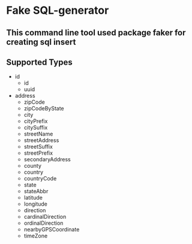 # Fake SQL-generator

## This command line tool used package faker for creating sql insert

## Supported Types

- id
  - id
  - uuid
- address
  - zipCode
  - zipCodeByState
  - city
  - cityPrefix
  - citySuffix
  - streetName
  - streetAddress
  - streetSuffix
  - streetPrefix
  - secondaryAddress
  - county
  - country
  - countryCode
  - state
  - stateAbbr
  - latitude
  - longitude
  - direction
  - cardinalDirection
  - ordinalDirection
  - nearbyGPSCoordinate
  - timeZone